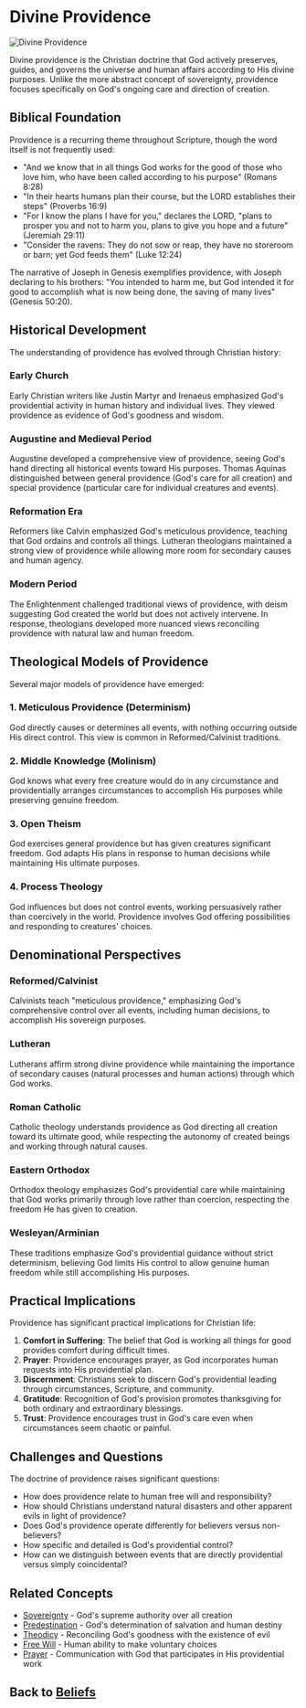 # Divine Providence

![Divine Providence](providence.jpg)

Divine providence is the Christian doctrine that God actively preserves, guides, and governs the universe and human affairs according to His divine purposes. Unlike the more abstract concept of sovereignty, providence focuses specifically on God's ongoing care and direction of creation.

## Biblical Foundation

Providence is a recurring theme throughout Scripture, though the word itself is not frequently used:

- "And we know that in all things God works for the good of those who love him, who have been called according to his purpose" (Romans 8:28)
- "In their hearts humans plan their course, but the LORD establishes their steps" (Proverbs 16:9)
- "For I know the plans I have for you," declares the LORD, "plans to prosper you and not to harm you, plans to give you hope and a future" (Jeremiah 29:11)
- "Consider the ravens: They do not sow or reap, they have no storeroom or barn; yet God feeds them" (Luke 12:24)

The narrative of Joseph in Genesis exemplifies providence, with Joseph declaring to his brothers: "You intended to harm me, but God intended it for good to accomplish what is now being done, the saving of many lives" (Genesis 50:20).

## Historical Development

The understanding of providence has evolved through Christian history:

### Early Church
Early Christian writers like Justin Martyr and Irenaeus emphasized God's providential activity in human history and individual lives. They viewed providence as evidence of God's goodness and wisdom.

### Augustine and Medieval Period
Augustine developed a comprehensive view of providence, seeing God's hand directing all historical events toward His purposes. Thomas Aquinas distinguished between general providence (God's care for all creation) and special providence (particular care for individual creatures and events).

### Reformation Era
Reformers like Calvin emphasized God's meticulous providence, teaching that God ordains and controls all things. Lutheran theologians maintained a strong view of providence while allowing more room for secondary causes and human agency.

### Modern Period
The Enlightenment challenged traditional views of providence, with deism suggesting God created the world but does not actively intervene. In response, theologians developed more nuanced views reconciling providence with natural law and human freedom.

## Theological Models of Providence

Several major models of providence have emerged:

### 1. Meticulous Providence (Determinism)
God directly causes or determines all events, with nothing occurring outside His direct control. This view is common in Reformed/Calvinist traditions.

### 2. Middle Knowledge (Molinism)
God knows what every free creature would do in any circumstance and providentially arranges circumstances to accomplish His purposes while preserving genuine freedom.

### 3. Open Theism
God exercises general providence but has given creatures significant freedom. God adapts His plans in response to human decisions while maintaining His ultimate purposes.

### 4. Process Theology
God influences but does not control events, working persuasively rather than coercively in the world. Providence involves God offering possibilities and responding to creatures' choices.

## Denominational Perspectives

### Reformed/Calvinist
Calvinists teach "meticulous providence," emphasizing God's comprehensive control over all events, including human decisions, to accomplish His sovereign purposes.

### Lutheran
Lutherans affirm strong divine providence while maintaining the importance of secondary causes (natural processes and human actions) through which God works.

### Roman Catholic
Catholic theology understands providence as God directing all creation toward its ultimate good, while respecting the autonomy of created beings and working through natural causes.

### Eastern Orthodox
Orthodox theology emphasizes God's providential care while maintaining that God works primarily through love rather than coercion, respecting the freedom He has given to creation.

### Wesleyan/Arminian
These traditions emphasize God's providential guidance without strict determinism, believing God limits His control to allow genuine human freedom while still accomplishing His purposes.

## Practical Implications

Providence has significant practical implications for Christian life:

1. **Comfort in Suffering**: The belief that God is working all things for good provides comfort during difficult times.
2. **Prayer**: Providence encourages prayer, as God incorporates human requests into His providential plan.
3. **Discernment**: Christians seek to discern God's providential leading through circumstances, Scripture, and community.
4. **Gratitude**: Recognition of God's provision promotes thanksgiving for both ordinary and extraordinary blessings.
5. **Trust**: Providence encourages trust in God's care even when circumstances seem chaotic or painful.

## Challenges and Questions

The doctrine of providence raises significant questions:

- How does providence relate to human free will and responsibility?
- How should Christians understand natural disasters and other apparent evils in light of providence?
- Does God's providence operate differently for believers versus non-believers?
- How specific and detailed is God's providential control?
- How can we distinguish between events that are directly providential versus simply coincidental?

## Related Concepts

- [Sovereignty](sovereignty.md) - God's supreme authority over all creation
- [Predestination](predestination.md) - God's determination of salvation and human destiny
- [Theodicy](theodicy.md) - Reconciling God's goodness with the existence of evil
- [Free Will](free_will.md) - Human ability to make voluntary choices
- [Prayer](prayer_theology.md) - Communication with God that participates in His providential work

## Back to [Beliefs](./README.md)
